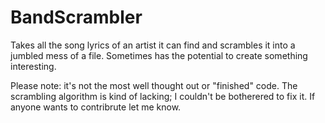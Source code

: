 # BandScrambler
Takes all the song lyrics of an artist it can find and scrambles it into a jumbled mess of a file. Sometimes has the potential to create something interesting.

Please note: it's not the most well thought out or "finished" code. The scrambling algorithm is kind of lacking; I couldn't be botherered to fix it. If anyone wants to contribrute let me know.
